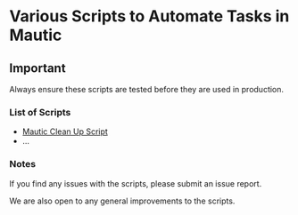 # Various Scripts to Automate Tasks in Mautic

## Important

Always ensure these scripts are tested before they are used in production.

### List of Scripts

- <a href="https://github.com/raramuridesign-cc/mautic101/blob/main/shell-scripts/3_mautic_cleanup.sh">Mautic Clean Up Script</a>
- ...

### Notes

If you find any issues with the scripts, please submit an issue report.

We are also open to any general improvements to the scripts.

